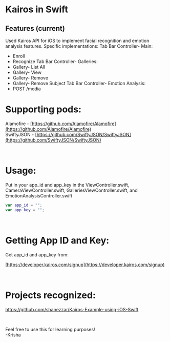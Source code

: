 # Kairos in Swift

## Features (current)
Used Kairos API for iOS to implement facial recognition and emotion analysis features. Specific implementations:
Tab Bar Controller- Main:
  * Enroll
  * Recognize
Tab Bar Controller- Galleries: 
  * Gallery- List All
  * Gallery- View
  * Gallery- Remove
  * Gallery- Remove Subject
Tab Bar Controller- Emotion Analysis:
  * POST /media  
  

# Supporting pods:
Alamofire - [https://github.com/Alamofire/Alamofire](https://github.com/Alamofire/Alamofire)
<br/>
SwiftyJSON - [https://github.com/SwiftyJSON/SwiftyJSON](https://github.com/SwiftyJSON/SwiftyJSON)

<br>

# Usage:
Put in your app\_id and app\_key in the ViewController.swift, CameraViewController.swift, GalleriesViewController.swift, and EmotionAnalysisController.swift


```swift
var app_id = "";
var app_key = "";
```

<br>

# Getting App ID and Key:
Get app\_id and app\_key from:

[https://developer.kairos.com/signup](https://developer.kairos.com/signup)

<br>

# Projects recognized:
https://github.com/shanezzar/Kairos-Example-using-iOS-Swift


<br>


Feel free to use this for learning purposes! <br>
-Krisha


